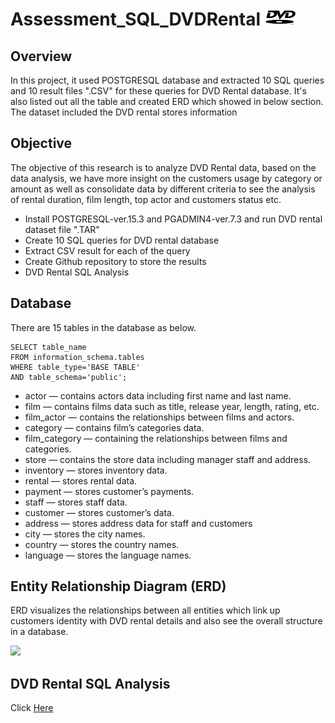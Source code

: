 # Assessment_SQL_DVDRental <img src="https://github.com/Stella-Ho/Assessment_SQL_DVDRental/blob/6adb6504f4cf14326be437e4a50e84d2896f8824/DVD_photo.png" width="50"> 


## Overview
In this project, it used POSTGRESQL database and extracted 10 SQL queries and 10 result files ".CSV" for these queries for DVD Rental database. It's also listed out all the table and created ERD which showed in below section. The dataset included the DVD rental stores information 

## Objective
The objective of this research is to analyze DVD Rental data, based on the data analysis, we have more insight on the customers usage by category or amount as well as consolidate data by different criteria to see the analysis of rental duration, film length, top actor and customers status etc.

- Install POSTGRESQL-ver.15.3 and PGADMIN4-ver.7.3 and run DVD rental dataset file ".TAR"
- Create 10 SQL queries for DVD rental database
- Extract CSV result for each of the query
- Create Github repository to store the results
- DVD Rental SQL Analysis

## Database
There are 15 tables in the database as below.
```
SELECT table_name
FROM information_schema.tables
WHERE table_type='BASE TABLE'
AND table_schema='public';
```
- actor — contains actors data including first name and last name.
- film — contains films data such as title, release year, length, rating, etc.
- film_actor — contains the relationships between films and actors.
- category — contains film’s categories data.
- film_category — containing the relationships between films and categories.
- store — contains the store data including manager staff and address.
- inventory — stores inventory data.
- rental — stores rental data.
- payment — stores customer’s payments.
- staff — stores staff data.
- customer — stores customer’s data.
- address — stores address data for staff and customers
- city — stores the city names.
- country — stores the country names.
- language — stores the language names.

## Entity Relationship Diagram (ERD)
ERD visualizes the relationships between all entities which link up customers identity with DVD rental details and also see the overall structure in a database.

<img src="https://github.com/Stella-Ho/Assessment_SQL_DVDRental/assets/141046828/e3d28a81-592f-43b7-9c77-7b240e0a0505" width="800">

## DVD Rental SQL Analysis
Click [Here](https://github.com/Stella-Ho/Assessment_SQL_DVDRental/blob/6adb6504f4cf14326be437e4a50e84d2896f8824/SQL_Analysis.md)
